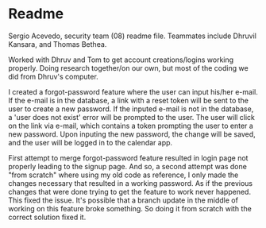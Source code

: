 # Readme

Sergio Acevedo, security team (08) readme file.
Teammates include Dhruvil Kansara, and Thomas Bethea.

Worked with Dhruv and Tom to get account creations/logins working properly. Doing research together/on our own, but most of the coding we did from Dhruv's computer.

I created a forgot-password feature where the user can input his/her e-mail. If the e-mail is in the database, a link with a reset token will be sent to the user to create a new password. If the inputed e-mail is not in the database, a 'user does not exist' error will be prompted to the user. The user will click on the link via e-mail, which contains a token prompting the user to enter a new password. Upon inputing the new password, the change will be saved, and the user will be logged in to the calendar app.

First attempt to merge forgot-password feature resulted in login page not properly leading to the signup page. And so, a second attempt was done "from scratch" where using my old code as reference, I only made the changes necessary that resulted in a working password. As if the previous changes that were done trying to get the feature to work never happened. This fixed the issue. It's possible that a branch update in the middle of working on this feature broke something. So doing it from scratch with the correct solution fixed it.

